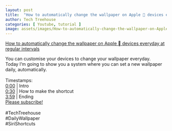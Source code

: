 ```yaml
---
layout: post
title:  "How to automatically change the wallpaper on Apple  devices everyday at regular intervals"
author: Tech Treehouse
categories: [ Youtube, tutorial ]
image: assets/images/How-to-automatically-change-the-wallpaper-on-Apple--devices-everyday-at-regular-intervals.jpg
---
```


[How to automatically change the wallpaper on Apple  devices everyday at regular intervals](https://youtube.com/watch?v=LUS7hyItdsI)

You can customise your devices to change your wallpaper everyday.<br>Today I’m going to show you a system where you can set a new wallpaper daily, automatically.<br><br>Timestamps:<br>[0:00](https://youtube.com/watch?v=LUS7hyItdsI&t=0) | Intro<br>[0:30](https://youtube.com/watch?v=LUS7hyItdsI&t=30) | How to make the shortcut<br>[3:59](https://youtube.com/watch?v=LUS7hyItdsI&t=239) | Ending<br>[Please subscribe!](https://youtube.com/techtreehouse/?sub_confirmation=1)<br><br>#TechTreehouse<br>#DailyWallpaper<br>#SiriShortcuts
